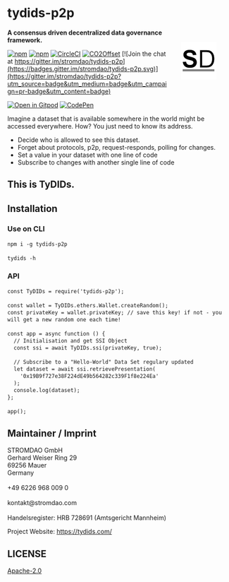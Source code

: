 # tydids-p2p

<a href="https://stromdao.de/" target="_blank" title="STROMDAO - Digital Energy Infrastructure"><img src="./static/stromdao.png" align="right" height="85px" hspace="30px" vspace="30px"></a>

**A consensus driven decentralized data governance framework.**

[![npm](https://img.shields.io/npm/dt/tydids-p2p.svg)](https://www.npmjs.com/package/tydids-p2p)
[![npm](https://img.shields.io/npm/v/tydids-p2p.svg)](https://www.npmjs.com/package/tydids-p2p)
[![CircleCI](https://circleci.com/gh/energychain/tydids-p2p/tree/main.svg?style=svg)](https://circleci.com/gh/energychain/tydids-p2p/tree/main)
[![CO2Offset](https://api.corrently.io/v2.0/ghgmanage/statusimg?host=tydids-p2p&svg=1)](https://co2offset.io/badge.html?host=tydids-p2p)
[![Join the chat at https://gitter.im/stromdao/tydids-p2p](https://badges.gitter.im/stromdao/tydids-p2p.svg)](https://gitter.im/stromdao/tydids-p2p?utm_source=badge&utm_medium=badge&utm_campaign=pr-badge&utm_content=badge)

[![Open in Gitpod](https://gitpod.io/button/open-in-gitpod.svg)](https://gitpod.io/#https://github.com/energychain/tydids-p2p)
[![CodePen]((https://img.shields.io/badge/Codepen-000000?style=for-the-badge&logo=codepen&logoColor=white))](https://codepen.io/zoernert/pen/wvPmOvw)

Imagine a dataset that is available somewhere in the world might be accessed everywhere. How? You just need to know its address.
- Decide who is allowed to see this dataset.
- Forget about protocols, p2p, request-responds, polling for changes.
- Set a value in your dataset with one line of code
- Subscribe to changes with another single line of code

## This is TyDIDs.

## Installation

### Use on CLI

```shell
npm i -g tydids-p2p

tydids -h
```

### API

```shell
const TyDIDs = require('tydids-p2p');

const wallet = TyDIDs.ethers.Wallet.createRandom();
const privateKey = wallet.privateKey; // save this key! if not - you will get a new random one each time!

const app = async function () {
  // Initialisation and get SSI Object
  const ssi = await TyDIDs.ssi(privateKey, true);

  // Subscribe to a "Hello-World" Data Set regulary updated
  let dataset = await ssi.retrievePresentation(
    '0x19B9f727e38F224dE49b564282c339F1f8e224Ea'
  );
  console.log(dataset);
};

app();

```

## Maintainer / Imprint

<addr>
STROMDAO GmbH  <br/>
Gerhard Weiser Ring 29  <br/>
69256 Mauer  <br/>
Germany  <br/>
  <br/>
+49 6226 968 009 0  <br/>
  <br/>
kontakt@stromdao.com  <br/>
  <br/>
Handelsregister: HRB 728691 (Amtsgericht Mannheim)
</addr>

Project Website: https://tydids.com/

## LICENSE
[Apache-2.0](./LICENSE)
